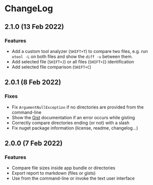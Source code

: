# ChangeLog

## 2.1.0 (13 Feb 2022)

### Features
- Add a custom tool analyzer (`SHIFT+T`) to compare two files, e.g. run `otool -L` on both files and show the `diff -u` between them.
- Add selected file (`SHIFT+J`) or all files (`SHIFT+I`) identification
- Add selected file comparison (`SHIFT+C`)

## 2.0.1 (8 Feb 2022)

### Fixes
- Fix `ArgumentNullException` if no directories are provided from the command-line
- Show the [Gist](https://github.com/spouliot/appcompare/wiki/Gist) documentation if an error occurs while gisting
- Correctly compare directories ending (or not) with a slash
- Fix nuget package information (license, readme, changelog...)

## 2.0.0 (7 Feb 2022)

### Features
- Compare file sizes inside app bundle or directories
- Export report to markdown (files or gists)
- Use from the command-line or invoke the text user interface
